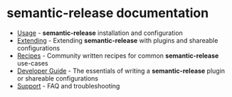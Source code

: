 # semantic-release documentation

- [Usage](usage/README.md) - **semantic-release** installation and configuration
- [Extending](extending/README.md) - Extending **semantic-release** with plugins and shareable configurations
- [Recipes](recipes/README.md) - Community written recipes for common **semantic-release** use-cases
- [Developer Guide](developer-guide/README.md) - The essentials of writing a **semantic-release** plugin or shareable configurations
- [Support](support/README.md) - FAQ and troubleshooting
